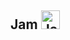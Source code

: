 ## Jam <img src="https://cdn.icon-icons.com/icons2/1703/PNG/512/jam_112169.png" height="30px" alt="Jam" />
